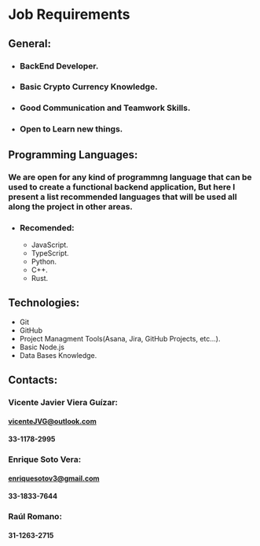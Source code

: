 Job Requirements
=====================================================
## General:
* ### BackEnd Developer.
* ### Basic Crypto Currency Knowledge.
* ### Good Communication and Teamwork Skills.
* ### Open to Learn new things.
## Programming Languages:
### We are open for any kind of programmng language that can be used to create a functional backend application, But here I present a list recommended languages that will be used all along the project in other areas. 
* ### Recomended:
    + JavaScript.
    + TypeScript.
    + Python.
    + C++.
    + Rust.
## Technologies:
* Git
* GitHub
* Project Managment Tools(Asana, Jira, GitHub Projects, etc...).
* Basic Node.js
* Data Bases Knowledge.

## Contacts:
### Vicente Javier Viera Guízar:
#### **vicenteJVG@outlook.com**
#### **33-1178-2995**
### Enrique Soto Vera:
#### **enriquesotov3@gmail.com**
#### **33-1833-7644**
### Raúl Romano:
#### **31-1263-2715**
